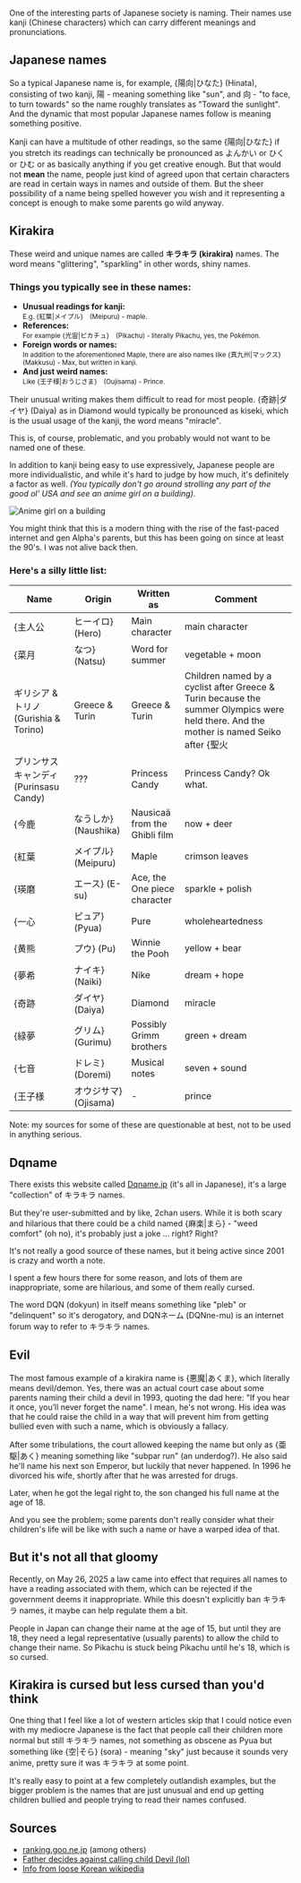 One of the interesting parts of Japanese society is naming. Their names use kanji (Chinese characters) which can carry different meanings and pronunciations.

## Japanese names

So a typical Japanese name is, for example, {陽向|ひなた} (Hinata), consisting of two kanji, 陽 - meaning something like "sun", and 向 - "to face, to turn towards" so the name roughly translates as "Toward the sunlight". And the dynamic that most popular Japanese names follow is meaning something positive.

Kanji can have a multitude of other readings, so the same {陽向|ひなた} if you stretch its readings can technically be pronounced as よんかい or ひく or ひむ or as basically anything if you get creative enough. But that would not **mean** the name, people just kind of agreed upon that certain characters are read in certain ways in names and outside of them. But the sheer possibility of a name being spelled however you wish and it representing a concept is enough to make some parents go wild anyway.

## Kirakira

These weird and unique names are called **キラキラ (kirakira)** names. The word means "glittering", "sparkling" in other words, shiny names.

### Things you typically see in these names:

- **Unusual readings for kanji:**<br>
  <small class="desc">E.g. {紅葉|メイプル}　(Meipuru) - maple.</small>
- **References:**<br>
  <small class="desc">For example {光宙|ピカチュ}　(Pikachu) - literally Pikachu, yes, the Pokémon. </small>
- **Foreign words or names:**<br>
  <small class="desc">In addition to the aforementioned Maple, there are also names like {真九州|マックス}　(Makkusu) - Max, but written in kanji.</small>
- **And just weird names:**<br>
  <small class="desc">Like {王子様|おうじさま}　(Oujisama) - Prince.</small>

Their unusual writing makes them difficult to read for most people. {奇跡|ダイヤ} (Daiya) as in Diamond would typically be pronounced as kiseki, which is the usual usage of the kanji, the word means "miracle".

This is, of course, problematic, and you probably would not want to be named one of these.

In addition to kanji being easy to use expressively, Japanese people are more individualistic, and while it's hard to judge by how much, it's definitely a factor as well. *(You typically don't go around strolling any part of the good ol' USA and see an anime girl on a building).*

![Anime girl on a building](https://ik.imagekit.io/maksiks/Maid-cafe-Akihabara.jpeg ':::nocaption')

You might think that this is a modern thing with the rise of the fast-paced internet and gen Alpha's parents, but this has been going on since at least the 90's. I was not alive back then.

### Here's a silly little list:
| Name                           | Origin           | Written as                    | Comment                                                                                                                               |
|--------------------------------|------------------|-------------------------------|---------------------------------------------------------------------------------------------------------------------------------------|
| {主人公                           | ヒーイロ} (Hero)     | Main character                | main character                                                                                                                        | Isekai main character but in real life. |
| {菜月                            | なつ} (Natsu)      | Word for summer               | vegetable + moon                                                                                                                      | Most people would read this as Natsuki; “Natsu” means summer but it is ignored here |
| ギリシア & トリノ (Gurishia & Torino) | Greece & Turin   | Greece & Turin                | Children named by a cyclist after Greece & Turin because the summer Olympics were held there. And the mother is named Seiko after {聖火 |せいか} (seika) - which means olympic fire too. |
| プリンサスキャンディ (Purinsasu Candy)   | ???              | Princess Candy                | Princess Candy? Ok what.                                                                                                              |
| {今鹿                            | なうしか} (Naushika) | Nausicaä from the Ghibli film | now + deer                                                                                                                            | The sacrifice you have to make to be possibly read as Nausicaä instead of "Now deer". |
| {紅葉                            | メイプル} (Meipuru)  | Maple                         | crimson leaves                                                                                                                        | Unintentional Bofuri reference, she just needs a pet シロップ (Syrup).            |
| {瑛磨                            | エース} (E-su)      | Ace, the One piece character  | sparkle + polish                                                                                                                      | Naming your child after a One Piece character... Cursed.                                                                                        |
| {一心                            | ピュア} (Pyua)      | Pure                          | wholeheartedness                                                                                                                      | Being named wholeheartedness and pure at the same time is cool and poetic, but why?              |
| {黄熊                            | プウ} (Pu)         | Winnie the Pooh               | yellow + bear                                                                                                                         | Winnie the Pooh. I'm sorry. What.                                      |
| {夢希                            | ナイキ} (Naiki)     | Nike                          | dream + hope                                                                                                                          | Yes. Nike. The company. Shoes.                                         |
| {奇跡                            | ダイヤ} (Daiya)     | Diamond                       | miracle                                                                                                                               | This is just confusing.                                                |
| {緑夢                            | グリム} (Gurimu)    | Possibly Grimm brothers       | green + dream                                                                                                                         | English “green” + Japanese “dream” combined.                           |
| {七音                            | ドレミ} (Doremi)    | Musical notes                 | seven + sound                                                                                                                         | Do-re-mi ... I'd think of Ratatouille every time I'd speak to this person. |
| {王子様                           | オウジサマ} (Ojisama) | -                             | prince                                                                                                                                | Cringey                                                                        |

Note: my sources for some of these are questionable at best, not to be used in anything serious.

## Dqname

There exists this website called [Dqname.jp](https://dqname.jp) (it's all in Japanese), it's a large "collection" of キラキラ names.<br>

But they're user-submitted and by like, 2chan users. While it is both scary and hilarious that there could be a child named {麻楽|まら} - "weed comfort" (oh no), it's probably just a joke ... right? Right?

It's not really a good source of these names, but it being active since 2001 is crazy and worth a note.

I spent a few hours there for some reason, and lots of them are inappropriate, some are hilarious, and some of them really cursed.

The word DQN (dokyun) in itself means something like "pleb" or "delinquent" so it's derogatory, and DQNネーム (DQNne-mu) is an internet forum way to refer to キラキラ names.

## Evil

The most famous example of a kirakira name is {悪魔|あくま}, which literally means devil/demon. Yes, there was an actual court case about some parents naming their child a devil in 1993, quoting the dad here: "If you hear it once, you’ll never forget the name". I mean, he's not wrong. His idea was that he could raise the child in a way that will prevent him from getting bullied even with such a name, which is obviously a fallacy.

After some tribulations, the court allowed keeping the name but only as {亜駆|あく} meaning something like "subpar run" (an underdog?). He also said he'll name his next son Emperor, but luckily that never happened. In 1996 he divorced his wife, shortly after that he was arrested for drugs.

Later, when he got the legal right to, the son changed his full name at the age of 18.

And you see the problem; some parents don't really consider what their children's life will be like with such a name or have a warped idea of that.

## But it's not all that gloomy

Recently, on May 26, 2025 a law came into effect that requires all names to have a reading associated with them, which can be rejected if the government deems it inappropriate. While this doesn't explicitly ban キラキラ names, it maybe can help regulate them a bit.

People in Japan can change their name at the age of 15, but until they are 18, they need a legal representative (usually parents) to allow the child to change their name. So Pikachu is stuck being Pikachu until he's 18, which is so cursed.

## Kirakira is cursed but less cursed than you'd think

One thing that I feel like a lot of western articles skip that I could notice even with my mediocre Japanese is the fact that people call their children more normal but still キラキラ names, not something as obscene as Pyua but something like {空|そら} (sora) - meaning "sky" just because it sounds very anime, pretty sure it was キラキラ at some point.

It's really easy to point at a few completely outlandish examples, but the bigger problem is the names that are just unusual and end up getting children bullied and people trying to read their names confused.

## Sources
- [ranking.goo.ne.jp](https://ranking.goo.ne.jp/column/6010/ranking/52086) (among others)
- [Father decides against calling child Devil (lol)](https://www.upi.com/Archives/1994/02/15/Father-decides-against-calling-child-Devil/2302761288400/)
- [Info from loose Korean wikipedia](https://en.namu.wiki/w/%EC%9D%B4%EB%A6%84%EC%9D%B4%20%EC%95%85%EB%A7%88%EC%9D%B8%20%EC%95%84%EC%9D%B4)